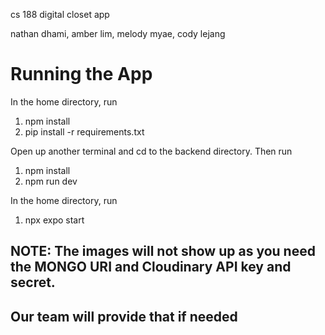 cs 188 digital closet app

nathan dhami, amber lim, melody myae, cody lejang

# Running the App

In the home directory, run
   1. npm install
   2. pip install -r requirements.txt

Open up another terminal and cd to the backend directory. Then run
   1. npm install
   2. npm run dev

In the home directory, run
   1. npx expo start

## NOTE: The images will not show up as you need the MONGO URI and Cloudinary API key and secret.
## Our team will provide that if needed